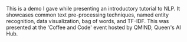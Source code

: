 This is a demo I gave while presenting an introductory tutorial to NLP. It showcases common text pre-processing techniques, named entity recognition, 
data visualization, bag of words, and TF-IDF. This was presented at the 'Coffee and Code' event hosted by QMIND, Queen's AI Hub. 
